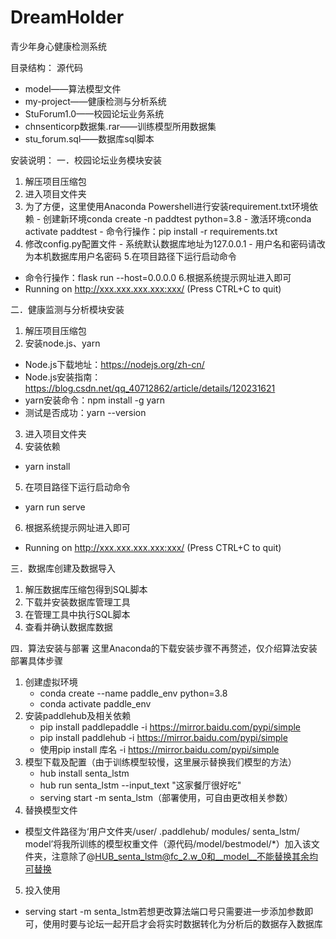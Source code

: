 # DreamHolder
青少年身心健康检测系统

目录结构：
源代码
- model——算法模型文件
- my-project——健康检测与分析系统
- StuForum1.0——校园论坛业务系统
- chnsenticorp数据集.rar——训练模型所用数据集
- stu_forum.sql——数据库sql脚本

安装说明：
一．校园论坛业务模块安装
1. 解压项目压缩包
2. 进入项目文件夹
3. 为了方便，这里使用Anaconda Powershell进行安装requirement.txt环境依赖
        - 创建新环境conda create -n paddtest python=3.8
        - 激活环境conda activate paddtest
        - 命令行操作：pip install -r requirements.txt
4. 修改config.py配置文件
        - 系统默认数据库地址为127.0.0.1
        - 用户名和密码请改为本机数据库用户名密码
5.在项目路径下运行启动命令
- 命令行操作：flask run --host=0.0.0.0
6.根据系统提示网址进入即可
- Running on http://xxx.xxx.xxx.xxx:xxx/ (Press CTRL+C to quit)

二．健康监测与分析模块安装
1. 解压项目压缩包
2. 安装node.js、yarn
- Node.js下载地址：https://nodejs.org/zh-cn/
- Node.js安装指南：https://blog.csdn.net/qq_40712862/article/details/120231621
- yarn安装命令：npm install -g yarn
- 测试是否成功：yarn --version
3. 进入项目文件夹
4. 安装依赖
- yarn install
5. 在项目路径下运行启动命令
- yarn run serve
6. 根据系统提示网址进入即可
- Running on http://xxx.xxx.xxx.xxx:xxx/ (Press CTRL+C to quit)

三．数据库创建及数据导入
1. 解压数据库压缩包得到SQL脚本
2. 下载并安装数据库管理工具
3. 在管理工具中执行SQL脚本
4. 查看并确认数据库数据
 
四．算法安装与部署
这里Anaconda的下载安装步骤不再赘述，仅介绍算法安装部署具体步骤
1.    创建虚拟环境
      - conda create --name paddle_env python=3.8
      - conda activate paddle_env
2.    安装paddlehub及相关依赖
       - pip install paddlepaddle -i https://mirror.baidu.com/pypi/simple
       - pip install paddlehub -i https://mirror.baidu.com/pypi/simple
       - 使用pip install 库名 -i https://mirror.baidu.com/pypi/simple
3.    模型下载及配置（由于训练模型较慢，这里展示替换我们模型的方法）
      - hub install senta_lstm
      - hub run senta_lstm --input_text "这家餐厅很好吃"
      - serving start -m senta_lstm（部署使用，可自由更改相关参数）
4.    替换模型文件
- 模型文件路径为‘用户文件夹/user/ .paddlehub/ modules/ senta_lstm/ model’将我所训练的模型权重文件（源代码/model/bestmodel/*）加入该文件夹，注意除了@HUB_senta_lstm@fc_2.w_0和__model__不能替换其余均可替换
5.    投入使用
- serving start -m senta_lstm若想更改算法端口号只需要进一步添加参数即可，使用时要与论坛一起开启才会将实时数据转化为分析后的数据存入数据库
